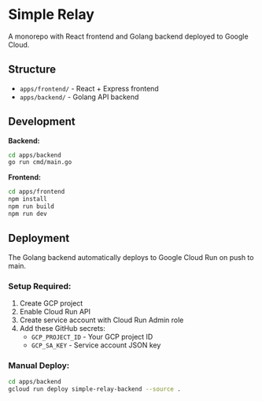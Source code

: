 # Simple Relay

A monorepo with React frontend and Golang backend deployed to Google Cloud.

## Structure

- `apps/frontend/` - React + Express frontend
- `apps/backend/` - Golang API backend

## Development

**Backend:**
```bash
cd apps/backend
go run cmd/main.go
```

**Frontend:**
```bash
cd apps/frontend
npm install
npm run build
npm run dev
```

## Deployment

The Golang backend automatically deploys to Google Cloud Run on push to main.

### Setup Required:

1. Create GCP project
2. Enable Cloud Run API
3. Create service account with Cloud Run Admin role
4. Add these GitHub secrets:
   - `GCP_PROJECT_ID` - Your GCP project ID
   - `GCP_SA_KEY` - Service account JSON key

### Manual Deploy:
```bash
cd apps/backend
gcloud run deploy simple-relay-backend --source .
```
